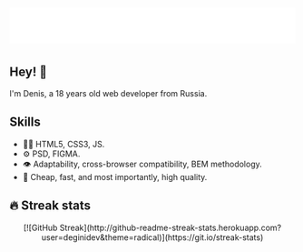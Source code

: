 <h1 align="center">
  <img src="https://github.com/deginidev/deginidev/blob/main/name.svg" alt="deginidev" />
</h1>

## Hey! 👋
I'm Denis, a 18 years old web developer from Russia.

## Skills
- 👨‍💻 HTML5, CSS3, JS.
- ⚙️ PSD, FIGMA.
- 👁️ Adaptability, cross-browser compatibility, BEM methodology.
- 💽 Cheap, fast, and most importantly, high quality.

## 🔥 Streak stats
<p align="center">
  [![GitHub Streak](http://github-readme-streak-stats.herokuapp.com?user=deginidev&theme=radical)](https://git.io/streak-stats)
</p>
